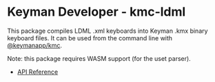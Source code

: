 # Keyman Developer - kmc-ldml

This package compiles LDML .xml keyboards into Keyman .kmx binary keyboard
files. It can be used from the command line with
[@keymanapp/kmc](https://npmjs.com/package/@keymanapp/kmc).

Note: this package requires WASM support (for the uset parser).

* [API Reference](https://help.keyman.com/developer/current-version/reference/api/kmc-ldml)
